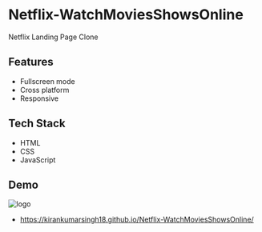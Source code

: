 # Netflix-WatchMoviesShowsOnline
Netflix Landing Page Clone 

## Features
- Fullscreen mode
- Cross platform
- Responsive

## Tech Stack
- HTML
- CSS
- JavaScript

## Demo
![logo](http://127.0.0.1:5500/images/logo.png) 
- https://kirankumarsingh18.github.io/Netflix-WatchMoviesShowsOnline/

  
